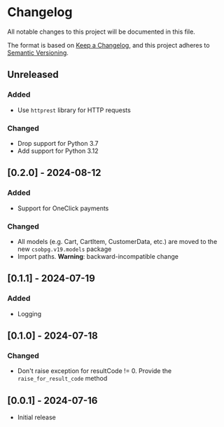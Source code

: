 # Changelog
All notable changes to this project will be documented in this file.

The format is based on [Keep a Changelog](https://keepachangelog.com/en/1.0.0/),
and this project adheres to [Semantic Versioning](https://semver.org/spec/v2.0.0.html).

## Unreleased
### Added
  * Use `httprest` library for HTTP requests

### Changed
  * Drop support for Python 3.7
  * Add support for Python 3.12


## [0.2.0] - 2024-08-12
### Added
  * Support for OneClick payments

### Changed
  * All models (e.g. Cart, CartItem, CustomerData, etc.) are moved to the new `csobpg.v19.models` package
  * Import paths. **Warning**: backward-incompatible change

## [0.1.1] - 2024-07-19
### Added
  * Logging


## [0.1.0] - 2024-07-18
### Changed
  * Don't raise exception for resultCode != 0. Provide the `raise_for_result_code` method


## [0.0.1] - 2024-07-16
  * Initial release
